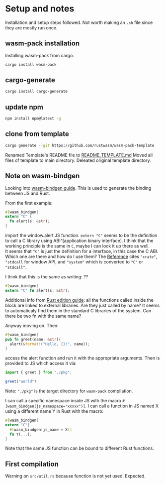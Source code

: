 # Setup and notes

Installation and setup steps followed.
Not worth making an `.sh` file since they are mostly run once.

## wasm-pack installation

Installing wasm-pack from cargo.

```bash
cargo install wasm-pack

```

## cargo-generate

```bash
cargo install cargo-generate
```

## update npm
```bash
npm install npm@latest -g
```

## clone from template
```bash
cargo generate --git https://github.com/rustwasm/wasm-pack-template
```

Renamed Template's README file to [README_TEMPLATE.md](README_TEMPLATE.md)
Moved all files of template to main directory.
Deleated original template directory.

## Note on wasm-bindgen
Looking into [wasm-bindgen guide](https://rustwasm.github.io/wasm-bindgen/introduction.html).
This is used to generate the binding between JS and Rust.

From the first example:

```rust
#[wasm_bindgen]
extern "C" {
  fn alert(s: &str);
}
```

import the window.alert JS function.
`extern "C"` seems to be the definition to call a C library using ABI^[application binary interface].
I think that the working principle is the same in `C`, maybe I can look it up there as well.  
It seems that `"C"` is just the definition for a interface, in this case the C ABI.
Which one are there and how do I use them?
The [Reference](https://doc.rust-lang.org/reference/items/external-blocks.html) cites `"crate"`, `"stdcall` for window API, and `"system"` which is converted to `"C"` or `"stdcall"`.

I think that this is the same as writing: ??

```rust
#[wasm_bindgen]
extern "C" fn alert(s: &str);
```

Additional info from [Rust edition guide](https://doc.rust-lang.org/edition-guide/rust-2024/unsafe-extern.html): all the functions called inside the block are linked to external libraries.
Are they just called by name? It seems to automaticaly find them in the standard C libraries of the system.
Can there be two fn with the same name?


Anyway moving on.
Then:

```rust
#[wasm_bindgen]
pub fn greet(name: &str){
  alert(&format!("Hello, {}!", name));
}
```

access the alert function and run it with the appropriate arguments.
Then is provided to JS which access it via:

```js
import { greet } from "./pkg";

greet("world")
```

Note: `"./pkg"` is the target directory for `wasm-pack` compilation.

I can call a specific namespace inside JS with the macro `#[wasm_bindgen(js_namespace="xxxxx")]`.
I can call a function in JS named X using a different name Y in Rust with the macro:

```rust
#[wasm_bindgen]
extern "C"{
  #[wasm_bindgen(js_name = X)]
  fn Y(...);
}
```

Note that the same JS function can be bound to different Rust functions.

## First compilation
Warning on `src/util.rs` because function is not yet used. Expected.
